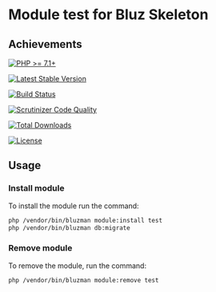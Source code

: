 # Module test for Bluz Skeleton
## Achievements

[![PHP >= 7.1+](https://img.shields.io/packagist/php-v/bluzphp/module-test.svg?style=flat)](https://php.net/)

[![Latest Stable Version](https://img.shields.io/packagist/v/bluzphp/module-test.svg?label=version&style=flat)](https://packagist.org/packages/bluzphp/module-test)

[![Build Status](https://img.shields.io/travis/bluzphp/module-test/master.svg?style=flat)](https://travis-ci.org/bluzphp/module-test)

[![Scrutinizer Code Quality](https://img.shields.io/scrutinizer/g/bluzphp/module-test.svg?style=flat)](https://scrutinizer-ci.com/g/bluzphp/module-test/)

[![Total Downloads](https://img.shields.io/packagist/dt/bluzphp/module-test.svg?style=flat)](https://packagist.org/packages/bluzphp/module-test)

[![License](https://img.shields.io/packagist/l/bluzphp/module-test.svg?style=flat)](https://packagist.org/packages/bluzphp/module-test)

## Usage
### Install module
To install the module run the command:
  
```bash
php /vendor/bin/bluzman module:install test
php /vendor/bin/bluzman db:migrate
```

### Remove module
To remove the module, run the command:
    
```bash
php /vendor/bin/bluzman module:remove test
```
